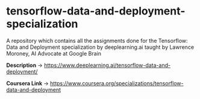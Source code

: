 # tensorflow-data-and-deployment-specialization
A repository which contains all the assignments done for the Tensorflow: Data and Deployment specialization by deeplearning.ai taught by Lawrence Moroney, AI Advocate at Google Brain

**Description** -> https://www.deeplearning.ai/tensorflow-data-and-deployment/

**Coursera Link** -> https://www.coursera.org/specializations/tensorflow-data-and-deployment

